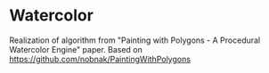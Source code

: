 # Watercolor
Realization of algorithm from "Painting with Polygons - A Procedural Watercolor Engine" paper.
Based on https://github.com/nobnak/PaintingWithPolygons
